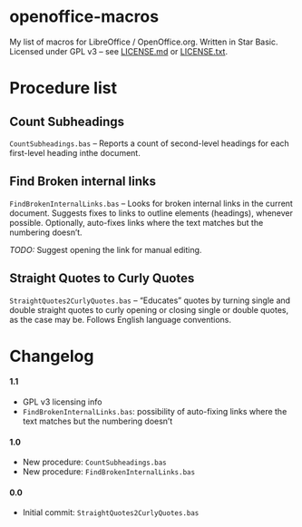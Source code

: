 openoffice-macros
========

My list of macros for LibreOffice / OpenOffice.org. Written in Star Basic. Licensed under GPL v3 – see [LICENSE.md](LICENSE.md) or [LICENSE.txt](LICENSE.txt).

# Procedure list

## Count Subheadings

`CountSubheadings.bas` – Reports a count of second-level headings for each first-level heading inthe document.

## Find Broken internal links

`FindBrokenInternalLinks.bas` – Looks for broken internal links in the current document. Suggests fixes to links to outline elements (headings), whenever possible. Optionally, auto-fixes links where the text matches but the numbering doesn’t.

*TODO:* Suggest opening the link for manual editing.

## Straight Quotes to Curly Quotes

`StraightQuotes2CurlyQuotes.bas` – “Educates” quotes by turning single and double straight quotes to curly opening or closing single or double quotes, as the case may be. Follows English language conventions.

# Changelog

#### 1.1

* GPL v3 licensing info
* `FindBrokenInternalLinks.bas`: possibility of auto-fixing links where the text matches but the numbering doesn’t

#### 1.0

* New procedure: `CountSubheadings.bas`
* New procedure: `FindBrokenInternalLinks.bas`

#### 0.0

* Initial commit: `StraightQuotes2CurlyQuotes.bas`
